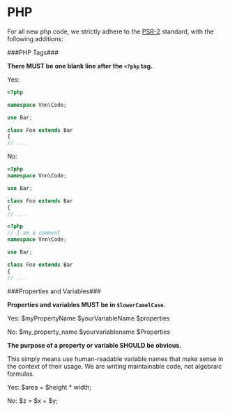 PHP
===

For all new php code, we strictly adhere to the [PSR-2](https://github.com/php-fig/fig-standards/blob/master/accepted/PSR-2-coding-style-guide.md) standard, with the following additions:

###PHP Tags###

**There MUST be one blank line after the <code><?php</code> tag.**

Yes:
```php
<?php

namespace Vnn\Code;

use Bar;

class Foo extends Bar
{
// ...
```

No:
```php
<?php
namespace Vnn\Code;

use Bar;

class Foo extends Bar
{
// ...
```

```php
<?php
// I am a comment
namespace Vnn\Code;

use Bar;

class Foo extends Bar
{
// ...
```

###Properties and Variables###

**Properties and variables MUST be in <code>$lowerCamelCase</code>.**

Yes:
    $myPropertyName
    $yourVariableName
    $properties
    
No:
    $my_property_name
    $yourvariablename
    $Properties
    
**The purpose of a property or variable SHOULD be obvious.**

This simply means use human-readable variable names that make sense in the context of their usage.  We are writing maintainable code, not algebraic formulas.

Yes:
    $area = $height * width;
    
No:
    $z = $x + $y;
    
